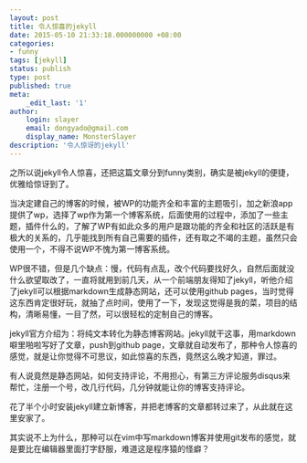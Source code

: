 ```yaml
---
layout: post
title: 令人惊喜的jekyll
date: 2015-05-10 21:33:18.000000000 +08:00
categories:
- funny
tags: [jekyll]
status: publish 
type: post
published: true
meta:
    _edit_last: '1'
author:
    login: slayer
    email: dongyado@gmail.com
    display_name: MonsterSlayer
description: '令人惊讶的jekyll'
---
```


之所以说jekyll令人惊喜，还把这篇文章分到funny类别，确实是被jekyll的便捷，优雅给惊讶到了。

当决定建自己的博客的时候，被WP的功能齐全和丰富的主题吸引，加之新浪app提供了wp，选择了wp作为第一个博客系统，后面使用的过程中，添加了一些主题，插件什么的，了解了WP有如此众多的用户是跟功能的齐全和社区的活跃是有极大的关系的，几乎能找到所有自己需要的插件，还有取之不竭的主题，虽然只会使用一个，不得不说WP不愧为第一博客系统。

WP很不错，但是几个缺点：慢，代码有点乱，改个代码要找好久，自然后面就没什么欲望取改了，一直将就用到前几天，从一个前端朋友得知了jekyll，听他介绍了jekyll可以根据markdown生成静态网站，还可以使用github pages，当时觉得这东西肯定很好玩，就抽了点时间，使用了一下，发现这觉得是我的菜，项目的结构，清晰易懂，一目了然，可以很轻松的定制自己的博客。

jekyll官方介绍为：将纯文本转化为静态博客网站。jekyll就干这事，用markdown噼里啪啦写好了文章，push到github page，文章就自动发布了，那种令人惊喜的感觉，就是让你觉得不可思议，如此惊喜的东西，竟然这么晚才知道，罪过。

有人说竟然是静态网站，如何支持评论，不用担心，有第三方评论服务disqus来帮忙，注册一个号，改几行代码，几分钟就能让你的博客支持评论。

花了半个小时安装jekyll建立新博客，并把老博客的文章都转过来了，从此就在这里安家了。

其实说不上为什么，那种可以在vim中写markdown博客并使用git发布的感觉，就是要比在编辑器里面打字舒服，难道这是程序猿的怪癖？

